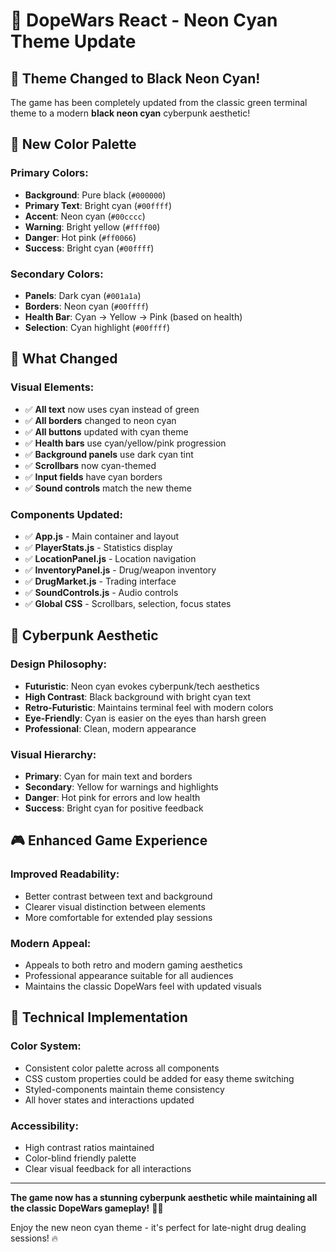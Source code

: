 # 🌊 DopeWars React - Neon Cyan Theme Update

## 🎨 **Theme Changed to Black Neon Cyan!**

The game has been completely updated from the classic green terminal theme to a modern **black neon cyan** cyberpunk aesthetic!

## 🎯 **New Color Palette**

### **Primary Colors:**
- **Background**: Pure black (`#000000`)
- **Primary Text**: Bright cyan (`#00ffff`)
- **Accent**: Neon cyan (`#00cccc`)
- **Warning**: Bright yellow (`#ffff00`)
- **Danger**: Hot pink (`#ff0066`)
- **Success**: Bright cyan (`#00ffff`)

### **Secondary Colors:**
- **Panels**: Dark cyan (`#001a1a`)
- **Borders**: Neon cyan (`#00ffff`)
- **Health Bar**: Cyan → Yellow → Pink (based on health)
- **Selection**: Cyan highlight (`#00ffff`)

## 🔄 **What Changed**

### **Visual Elements:**
- ✅ **All text** now uses cyan instead of green
- ✅ **All borders** changed to neon cyan
- ✅ **All buttons** updated with cyan theme
- ✅ **Health bars** use cyan/yellow/pink progression
- ✅ **Background panels** use dark cyan tint
- ✅ **Scrollbars** now cyan-themed
- ✅ **Input fields** have cyan borders
- ✅ **Sound controls** match the new theme

### **Components Updated:**
- ✅ **App.js** - Main container and layout
- ✅ **PlayerStats.js** - Statistics display
- ✅ **LocationPanel.js** - Location navigation
- ✅ **InventoryPanel.js** - Drug/weapon inventory
- ✅ **DrugMarket.js** - Trading interface
- ✅ **SoundControls.js** - Audio controls
- ✅ **Global CSS** - Scrollbars, selection, focus states

## 🌟 **Cyberpunk Aesthetic**

### **Design Philosophy:**
- **Futuristic**: Neon cyan evokes cyberpunk/tech aesthetics
- **High Contrast**: Black background with bright cyan text
- **Retro-Futuristic**: Maintains terminal feel with modern colors
- **Eye-Friendly**: Cyan is easier on the eyes than harsh green
- **Professional**: Clean, modern appearance

### **Visual Hierarchy:**
- **Primary**: Cyan for main text and borders
- **Secondary**: Yellow for warnings and highlights
- **Danger**: Hot pink for errors and low health
- **Success**: Bright cyan for positive feedback

## 🎮 **Enhanced Game Experience**

### **Improved Readability:**
- Better contrast between text and background
- Clearer visual distinction between elements
- More comfortable for extended play sessions

### **Modern Appeal:**
- Appeals to both retro and modern gaming aesthetics
- Professional appearance suitable for all audiences
- Maintains the classic DopeWars feel with updated visuals

## 🔧 **Technical Implementation**

### **Color System:**
- Consistent color palette across all components
- CSS custom properties could be added for easy theme switching
- Styled-components maintain theme consistency
- All hover states and interactions updated

### **Accessibility:**
- High contrast ratios maintained
- Color-blind friendly palette
- Clear visual feedback for all interactions

---

**The game now has a stunning cyberpunk aesthetic while maintaining all the classic DopeWars gameplay!** 🌊💊

Enjoy the new neon cyan theme - it's perfect for late-night drug dealing sessions! 🔥
